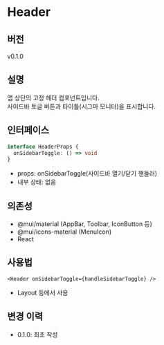 # Header
## 버전
v0.1.0

## 설명
앱 상단의 고정 헤더 컴포넌트입니다.  
사이드바 토글 버튼과 타이틀(시그마 모니터)을 표시합니다.

## 인터페이스
```ts
interface HeaderProps {
  onSidebarToggle: () => void
}
```
- props: onSidebarToggle(사이드바 열기/닫기 핸들러)
- 내부 상태: 없음

## 의존성
- @mui/material (AppBar, Toolbar, IconButton 등)
- @mui/icons-material (MenuIcon)
- React

## 사용법
```tsx
<Header onSidebarToggle={handleSidebarToggle} />
```
- Layout 등에서 사용

## 변경 이력
- 0.1.0: 최초 작성 